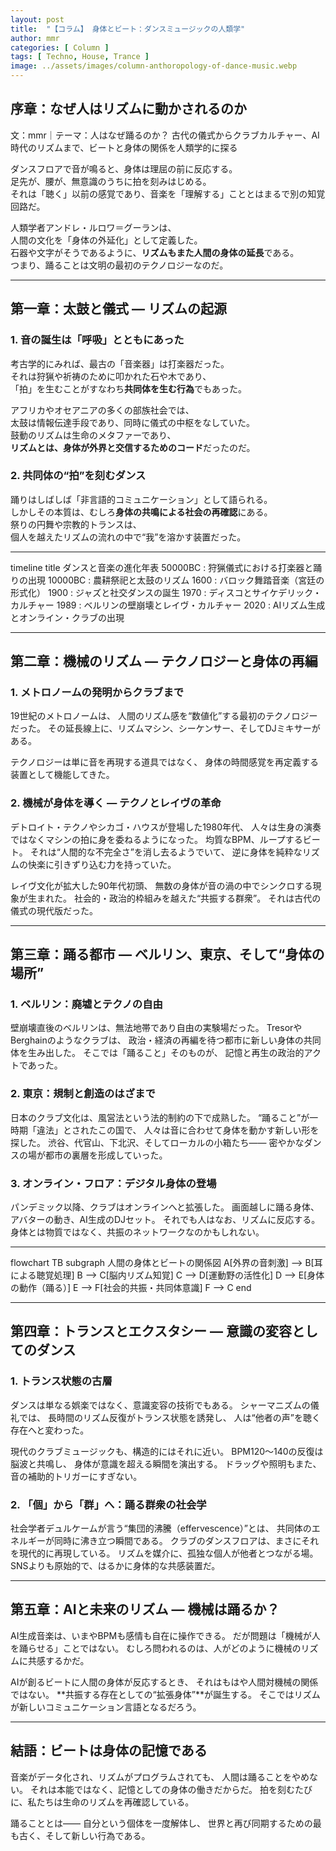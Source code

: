 ```yaml
---
layout: post
title:  "【コラム】 身体とビート：ダンスミュージックの人類学"
author: mmr
categories: [ Column ]
tags: [ Techno, House, Trance ]
image: ../assets/images/column-anthoropology-of-dance-music.webp
---
```


## 序章：なぜ人はリズムに動かされるのか


文：mmr｜テーマ：人はなぜ踊るのか？ 古代の儀式からクラブカルチャー、AI時代のリズムまで、ビートと身体の関係を人類学的に探る

ダンスフロアで音が鳴ると、身体は理屈の前に反応する。  
足先が、腰が、無意識のうちに拍を刻みはじめる。  
それは「聴く」以前の感覚であり、音楽を「理解する」こととはまるで別の知覚回路だ。

人類学者アンドレ・ルロワ＝グーランは、  
人間の文化を「身体の外延化」として定義した。  
石器や文字がそうであるように、**リズムもまた人間の身体の延長**である。  
つまり、踊ることは文明の最初のテクノロジーなのだ。

---

<style type="text/css">

table, td, th {
border: 2px #111 solid;
width: auto;
padding: 10px; 
}
th {
background-color: #111;
color: #fff;
}
</style>


## 第一章：太鼓と儀式 ― リズムの起源

### 1. 音の誕生は「呼吸」とともにあった

考古学的にみれば、最古の「音楽器」は打楽器だった。  
それは狩猟や祈祷のために叩かれた石や木であり、  
「拍」を生むことがすなわち**共同体を生む行為**でもあった。

アフリカやオセアニアの多くの部族社会では、  
太鼓は情報伝達手段であり、同時に儀式の中枢をなしていた。  
鼓動のリズムは生命のメタファーであり、  
**リズムとは、身体が外界と交信するためのコード**だったのだ。

### 2. 共同体の“拍”を刻むダンス

踊りはしばしば「非言語的コミュニケーション」として語られる。  
しかしその本質は、むしろ**身体の共鳴による社会の再確認**にある。  
祭りの円舞や宗教的トランスは、  
個人を越えたリズムの流れの中で“我”を溶かす装置だった。

---

<div class="mermaid">

timeline
    title ダンスと音楽の進化年表
    50000BC : 狩猟儀式における打楽器と踊りの出現
    10000BC : 農耕祭祀と太鼓のリズム
    1600 : バロック舞踏音楽（宮廷の形式化）
    1900 : ジャズと社交ダンスの誕生
    1970 : ディスコとサイケデリック・カルチャー
    1989 : ベルリンの壁崩壊とレイヴ・カルチャー
    2020 : AIリズム生成とオンライン・クラブの出現

</div>

---

## 第二章：機械のリズム ― テクノロジーと身体の再編

### 1. メトロノームの発明からクラブまで

19世紀のメトロノームは、
人間のリズム感を“数値化”する最初のテクノロジーだった。
その延長線上に、リズムマシン、シーケンサー、そしてDJミキサーがある。

テクノロジーは単に音を再現する道具ではなく、
身体の時間感覚を再定義する装置として機能してきた。

### 2. 機械が身体を導く ― テクノとレイヴの革命

デトロイト・テクノやシカゴ・ハウスが登場した1980年代、
人々は生身の演奏ではなくマシンの拍に身を委ねるようになった。
均質なBPM、ループするビート。
それは“人間的な不完全さ”を消し去るようでいて、
逆に身体を純粋なリズムの快楽に引きずり込む力を持っていた。

レイヴ文化が拡大した90年代初頭、
無数の身体が音の渦の中でシンクロする現象が生まれた。
社会的・政治的枠組みを越えた“共振する群衆”。
それは古代の儀式の現代版だった。

---

## 第三章：踊る都市 ― ベルリン、東京、そして“身体の場所”

### 1. ベルリン：廃墟とテクノの自由

壁崩壊直後のベルリンは、無法地帯であり自由の実験場だった。
TresorやBerghainのようなクラブは、
政治・経済の再編を待つ都市に新しい身体の共同体を生み出した。
そこでは「踊ること」そのものが、
記憶と再生の政治的アクトであった。

### 2. 東京：規制と創造のはざまで

日本のクラブ文化は、風営法という法的制約の下で成熟した。
“踊ること”が一時期「違法」とされたこの国で、
人々は音に合わせて身体を動かす新しい形を探した。
渋谷、代官山、下北沢、そしてローカルの小箱たち――
密やかなダンスの場が都市の裏層を形成していった。

### 3. オンライン・フロア：デジタル身体の登場

パンデミック以降、クラブはオンラインへと拡張した。
画面越しに踊る身体、アバターの動き、AI生成のDJセット。
それでも人はなお、リズムに反応する。
身体とは物質ではなく、共振のネットワークなのかもしれない。

---

<div class="mermaid">

flowchart TB
    subgraph 人間の身体とビートの関係図
        A[外界の音刺激] --> B[耳による聴覚処理]
        B --> C[脳内リズム知覚]
        C --> D[運動野の活性化]
        D --> E[身体の動作（踊る）]
        E --> F[社会的共振・共同体意識]
        F --> C
    end
</div>

---

## 第四章：トランスとエクスタシー ― 意識の変容としてのダンス

### 1. トランス状態の古層

ダンスは単なる娯楽ではなく、意識変容の技術でもある。
シャーマニズムの儀礼では、
長時間のリズム反復がトランス状態を誘発し、
人は“他者の声”を聴く存在へと変わった。

現代のクラブミュージックも、構造的にはそれに近い。
BPM120〜140の反復は脳波と共鳴し、
身体が意識を超える瞬間を演出する。
ドラッグや照明もまた、音の補助的トリガーにすぎない。

### 2. 「個」から「群」へ：踊る群衆の社会学

社会学者デュルケームが言う“集団的沸騰（effervescence）”とは、
共同体のエネルギーが同時に沸き立つ瞬間である。
クラブのダンスフロアは、まさにそれを現代的に再現している。
リズムを媒介に、孤独な個人が他者とつながる場。
SNSよりも原始的で、はるかに身体的な共感装置だ。

---

## 第五章：AIと未来のリズム ― 機械は踊るか？

AI生成音楽は、いまやBPMも感情も自在に操作できる。
だが問題は「機械が人を踊らせる」ことではない。
むしろ問われるのは、人がどのように機械のリズムに共感するかだ。

AIが創るビートに人間の身体が反応するとき、
それはもはや人間対機械の関係ではない。
**共振する存在としての“拡張身体”**が誕生する。
そこではリズムが新しいコミュニケーション言語となるだろう。

---

## 結語：ビートは身体の記憶である

音楽がデータ化され、リズムがプログラムされても、
人間は踊ることをやめない。
それは本能ではなく、記憶としての身体の働きだからだ。
拍を刻むたびに、私たちは生命のリズムを再確認している。

踊ることとは――
自分という個体を一度解体し、
世界と再び同期するための最も古く、そして新しい行為である。
